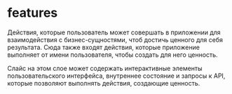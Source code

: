 # features
Действия, которые пользователь может совершать в приложении для взаимодействия с бизнес-сущностями, чтоб достичь ценного для себя результата. Сюда также входят действия, которые приложение выполняет от имени пользователя, чтобы создать для него ценность.

Слайс на этом слое может содержать интерактивные элементы пользовательского интерфейса, внутреннее состояние и запросы к API, которые позволяют выполнять действия, создающие ценность.
